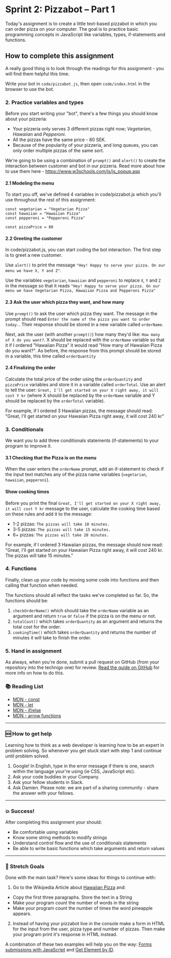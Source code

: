 # Sprint 2: Pizzabot – Part 1

Today's assignment is to create a little text-based pizzabot in which you can order pizza on your computer. The goal is to practice basic programming concepts in JavaScript like variables, types, if-statements and functions.

## How to complete this assignment

A really good thing is to look through the readings for this assignment - you will find them helpful this time.

Write your bot in `code/pizzabot.js`, then open `code/index.html` in the browser to use the bot.

### 2. Practice variables and types

Before you start writing your "bot", there's a few things you should know about your pizzeria:

* Your pizzeria only serves 3 different pizzas right now; *Vegetarian*, *Hawaiian* and *Pepperoni*.
* All the pizzas have the same price - 80 SEK.
* Because of the popularity of your pizzeria, and long queues, you can only order multiple pizzas of the same sort.

We're going to be using a combination of `prompt()` and `alert()` to create the interaction between customer and bot in our pizzeria. Read more about how to use them here - https://www.w3schools.com/js/js_popup.asp

#### 2.1 Modeling the menu

To start you off, we've defined 4 variables in code/pizzabot.js which you'll use throughout the rest of this assignment:

```
const vegetarian = "Vegetarian Pizza"
const hawaiian = "Hawaiian Pizza"
const pepperoni = "Pepperoni Pizza"

const pizzaPrice = 80
```

#### 2.2 Greeting the customer

In code/pizzabot.js, you can start coding the bot interaction. The first step is to greet a new customer.

Use `alert()` to print the message `"Hey! Happy to serve your pizza. On our menu we have X, Y and Z"`.

Use the variables `vegetarian`, `hawaiian` and `pepperoni` to replace `X`, `Y` and `Z` in the message so that it reads `"Hey! Happy to serve your pizza. On our menu we have Vegetarian Pizza, Hawaiian Pizza and Pepperoni Pizza"`

#### 2.3 Ask the user which pizza they want, and how many

Use `prompt()` to ask the user which pizza they want. The message in the prompt should read `Enter the name of the pizza you want to order today.`. Their response should be stored in a new variable called `orderName`.

Next, ask the user (with another `prompt()`) how many they'd like: `How many of X do you want?`. X should be replaced with the `orderName` variable so that it if I ordered "Hawaiian Pizza" it would read "How many of Hawaiian Pizza do you want?". As before, the response from this prompt should be stored in a variable, this time called `orderQuantity`

#### 2.4 Finalizing the order

Calculate the total price of the order using the `orderQuantity` and `pizzaPrice` variables and store it in a variable called `orderTotal`. Use an alert to tell the user:  `Great, I'll get started on your X right away, it will cost Y kr` (where X should be replaced by the `orderName` variable and Y should be replaced by the `orderTotal` variable).

For example, if I ordered 3 Hawaiian pizzas, the message should read: "Great, I'll get started on your Hawaiian Pizza right away, it will cost 240 kr"

### 3. Conditionals

We want you to add three conditionals statements (if-statements) to your program to improve it.

#### 3.1 Checking that the Pizza is on the menu

When the user enters the `orderName` prompt, add an if-statement to check if the input text matches any of the pizza name variables (`vegetarian`, `hawaiian`, `pepperoni`).

#### Show cooking times

Before you print the final `Great, I'll get started on your X right away, it will cost Y kr` message to the user, calculate the cooking time based on these rules and add it to the message:

* 1-2 pizzas: `The pizzas will take 10 minutes.`
* 3-5 pizzas: `The pizzas will take 15 minutes.`
* 6+ pizzas: `The pizzas will take 20 minutes.`

For example, if I ordered 3 Hawaiian pizzas, the message should now read: "Great, I'll get started on your Hawaiian Pizza right away, it will cost 240 kr. The pizzas will take 15 minutes."

### 4. Functions

Finally, clean up your code by moving some code into functions and then calling that function when needed.

The functions should all reflect the tasks we've completed so far. So, the functions should be:

1. `checkOrderName()` which should take the `orderName` variable as an argument and return `true` or `false` if the pizza is on the menu or not.
1. `totalCost()` which takes `orderQuantity` as an argument and returns the total cost for the order.
1. `cookingTime()` which takes `orderQuantity` and returns the number of minutes it will take to finish the order.

### 5. Hand in assignment

As always, when you're done, submit a pull request on GitHub (from your repository into the technigo one) for review. [Read the guide on GitHub](https://guides.github.com/activities/forking/) for more info on how to do this.

### :books: Reading List

* [MDN - const](https://developer.mozilla.org/en-US/docs/Web/JavaScript/Reference/Statements/const)
* [MDN - let](https://developer.mozilla.org/en-US/docs/Web/JavaScript/Reference/Statements/let)
* [MDN - if/else](https://developer.mozilla.org/en-US/docs/Web/JavaScript/Reference/Statements/if...else)
* [MDN - arrow functions](https://developer.mozilla.org/en-US/docs/Web/JavaScript/Reference/Functions/Arrow_functions)

---

### :sos: How to get help
Learning how to think as a web developer is learning how to be an expert in problem solving. So whenever you get stuck start with step 1 and continue until problem solved.

1. Google! In English, type in the error message if there is one, search within the language your're using (ie CSS, JavaScript etc).
2. Ask your code buddies in your Company.
3. Ask your fellow students in Slack.
4. Ask Damien. Please note: we are part of a sharing community - share the answer with your fellows.

---

### :boom: Success!

After completing this assignment your should:

* Be comfortable using variables
* Know some string methods to modify strings
* Understand control flow and the use of conditionals statements
* Be able to write basic functions which take arguments and return values

---

### :runner: Stretch Goals

Done with the main task? Here's some ideas for things to continue with:

1. Go to the Wikipedia Article about [Hawaiian Pizza](https://en.wikipedia.org/wiki/Hawaiian_pizza) and:

* Copy the first three paragraphs. Store the text in a String
* Make your program count the number of words in the string
* Make your program count the number of times the word pineapple appears.

2. Instead of having your pizzabot live in the console make a form in HTML for the input from the user, pizza type and number of pizzas. Then make your program print it's response in HTML instead.

A combination of these two examples will help you on the way: [Forms submissions with JavaScript](https://www.w3schools.com/js/tryit.asp?filename=tryjs_form_submit) and [Get Element by ID](https://www.w3schools.com/js/exercise.asp?filename=exercise_arrays4).
